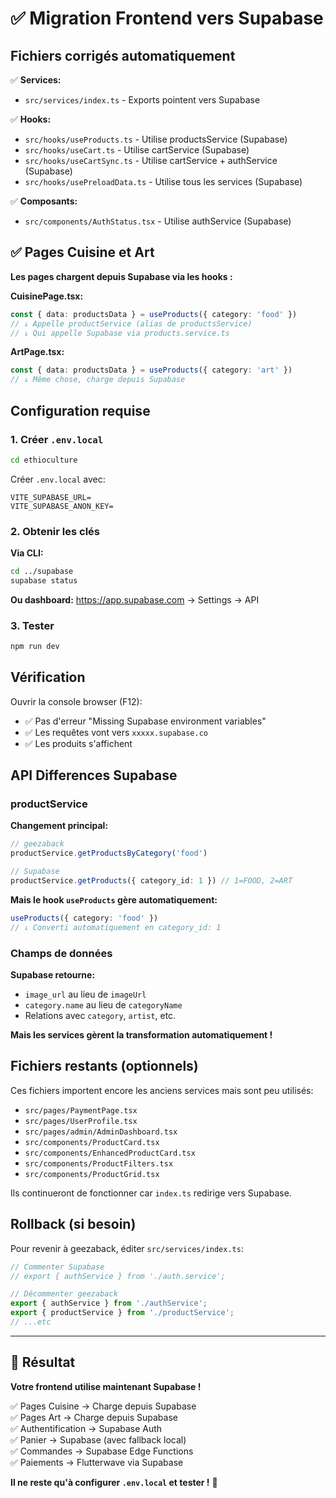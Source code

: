# ✅ Migration Frontend vers Supabase

## Fichiers corrigés automatiquement

✅ **Services:**
- `src/services/index.ts` - Exports pointent vers Supabase

✅ **Hooks:**
- `src/hooks/useProducts.ts` - Utilise productsService (Supabase)
- `src/hooks/useCart.ts` - Utilise cartService (Supabase)
- `src/hooks/useCartSync.ts` - Utilise cartService + authService (Supabase)
- `src/hooks/usePreloadData.ts` - Utilise tous les services (Supabase)

✅ **Composants:**
- `src/components/AuthStatus.tsx` - Utilise authService (Supabase)

## ✅ Pages Cuisine et Art

**Les pages chargent depuis Supabase via les hooks :**

**CuisinePage.tsx:**
```typescript
const { data: productsData } = useProducts({ category: 'food' })
// ↓ Appelle productService (alias de productsService)
// ↓ Qui appelle Supabase via products.service.ts
```

**ArtPage.tsx:**
```typescript
const { data: productsData } = useProducts({ category: 'art' })
// ↓ Même chose, charge depuis Supabase
```

## Configuration requise

### 1. Créer `.env.local`

```bash
cd ethioculture
```

Créer `.env.local` avec:
```env
VITE_SUPABASE_URL=
VITE_SUPABASE_ANON_KEY=
```

### 2. Obtenir les clés

**Via CLI:**
```bash
cd ../supabase
supabase status
```

**Ou dashboard:** https://app.supabase.com → Settings → API

### 3. Tester

```bash
npm run dev
```

## Vérification

Ouvrir la console browser (F12):
- ✅ Pas d'erreur "Missing Supabase environment variables"
- ✅ Les requêtes vont vers `xxxxx.supabase.co`
- ✅ Les produits s'affichent

## API Differences Supabase

### productService

**Changement principal:**
```typescript
// geezaback
productService.getProductsByCategory('food')

// Supabase
productService.getProducts({ category_id: 1 }) // 1=FOOD, 2=ART
```

**Mais le hook `useProducts` gère automatiquement:**
```typescript
useProducts({ category: 'food' })
// ↓ Converti automatiquement en category_id: 1
```

### Champs de données

**Supabase retourne:**
- `image_url` au lieu de `imageUrl`
- `category.name` au lieu de `categoryName`
- Relations avec `category`, `artist`, etc.

**Mais les services gèrent la transformation automatiquement !**

## Fichiers restants (optionnels)

Ces fichiers importent encore les anciens services mais sont peu utilisés:

- `src/pages/PaymentPage.tsx`
- `src/pages/UserProfile.tsx`
- `src/pages/admin/AdminDashboard.tsx`
- `src/components/ProductCard.tsx`
- `src/components/EnhancedProductCard.tsx`
- `src/components/ProductFilters.tsx`
- `src/components/ProductGrid.tsx`

Ils continueront de fonctionner car `index.ts` redirige vers Supabase.

## Rollback (si besoin)

Pour revenir à geezaback, éditer `src/services/index.ts`:

```typescript
// Commenter Supabase
// export { authService } from './auth.service';

// Décommenter geezaback
export { authService } from './authService';
export { productService } from './productService';
// ...etc
```

---

## 🎉 Résultat

**Votre frontend utilise maintenant Supabase !**

✅ Pages Cuisine → Charge depuis Supabase  
✅ Pages Art → Charge depuis Supabase  
✅ Authentification → Supabase Auth  
✅ Panier → Supabase (avec fallback local)  
✅ Commandes → Supabase Edge Functions  
✅ Paiements → Flutterwave via Supabase

**Il ne reste qu'à configurer `.env.local` et tester !** 🚀











